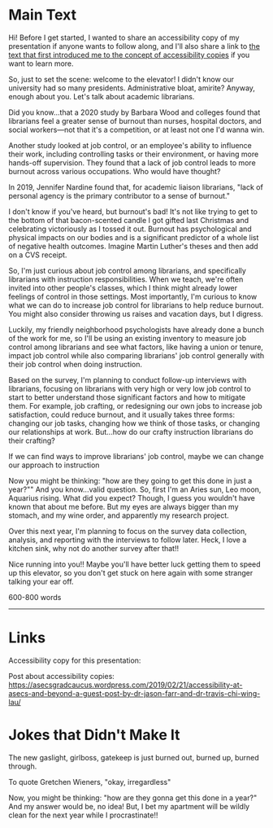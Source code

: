 # Main Text
Hi! Before I get started, I wanted to share an accessibility copy of my presentation if anyone wants to follow along, and I'll also share a link to [the text that first introduced me to the concept of accessibility copies](https://asecsgradcaucus.wordpress.com/2019/02/21/accessibility-at-asecs-and-beyond-a-guest-post-by-dr-jason-farr-and-dr-travis-chi-wing-lau/) if you want to learn more. 

So, just to set the scene: welcome to the elevator! I didn't know our university had so many presidents. Administrative bloat, amirite? Anyway, enough about you. Let's talk about academic librarians. 

Did you know...that a 2020 study by Barbara Wood and colleges found that librarians feel a greater sense of burnout than nurses, hospital doctors, and social workers—not that it's a competition, or at least not one I'd wanna win. 

Another study looked at job control, or an employee's ability to influence their work, including controlling tasks or their environment, or having more hands-off supervision. They found that a lack of job control leads to more burnout across various occupations. Who would have thought? 

In 2019, Jennifer Nardine found that, for academic liaison librarians, "lack of personal agency is the primary contributor to a sense of burnout."

I don't know if you've heard, but burnout's bad! It's not like trying to get to the bottom of that bacon-scented candle I got gifted last Christmas and celebrating victoriously as I tossed it out. Burnout has psychological and physical impacts on our bodies and is a significant predictor of a whole list of negative health outcomes. Imagine Martin Luther's theses and then add on a CVS receipt. 

So, I'm just curious about job control among librarians, and specifically librarians with instruction responsibilities. When we teach, we're often invited into other people's classes, which I think might already lower feelings of control in those settings. Most importantly, I'm curious to know what we can do to increase job control for librarians to help reduce burnout. You might also consider throwing us raises and vacation days, but I digress. 

Luckily, my friendly neighborhood psychologists have already done a bunch of the work for me, so I'll be using an existing inventory to measure job control among librarians and see what factors, like having a union or tenure, impact job control while also comparing librarians' job control generally with their job control when doing instruction. 

Based on the survey, I'm planning to conduct follow-up interviews with librarians, focusing on librarians with very high or very low job control to start to better understand those significant factors and how to mitigate them. For example, job crafting, or redesigning our own jobs to increase job satisfaction, could reduce burnout, and it usually takes three forms: changing our job tasks, changing how we think of those tasks, or changing our relationships at work. But...how do our crafty instruction librarians do their crafting?

If we can find ways to improve librarians' job control, maybe we can change our approach to instruction 

Now you might be thinking: "how are they going to get this done in just a year?"" And you know...valid question. So, first I'm an Aries sun, Leo moon, Aquarius rising. What did you expect? Though, I guess you wouldn't have known that about me before. But my eyes are always bigger than my stomach, and my wine order, and apparently my research project. 

Over this next year, I'm planning to focus on the survey data collection, analysis, and reporting with the interviews to follow later. Heck, I love a kitchen sink, why not do another survey after that!!

Nice running into you!! Maybe you'll have better luck getting them to speed up this elevator, so you don't get stuck on here again with some stranger talking your ear off. 


600-800 words

---
# Links
Accessibility copy for this presentation: 

Post about accessibility copies: https://asecsgradcaucus.wordpress.com/2019/02/21/accessibility-at-asecs-and-beyond-a-guest-post-by-dr-jason-farr-and-dr-travis-chi-wing-lau/

# Jokes that Didn't Make It
The new gaslight, girlboss, gatekeep is just burned out, burned up, burned through. 

To quote Gretchen Wieners, "okay, irregardless"

Now, you might be thinking: "how are they gonna get this done in a year?" And my answer would be, no idea! But, I bet my apartment will be wildly clean for the next year while I procrastinate!!